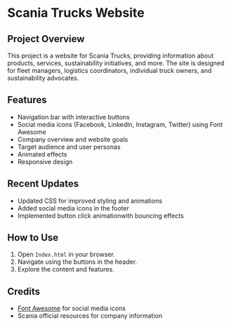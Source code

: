 <changelog>


# Scania Trucks Website

## Project Overview
This project is a website for Scania Trucks, providing information about products, services, sustainability initiatives, and more. The site is designed for fleet managers, logistics coordinators, individual truck owners, and sustainability advocates.

## Features
- Navigation bar with interactive buttons
- Social media icons (Facebook, LinkedIn, Instagram, Twitter) using Font Awesome
- Company overview and website goals
- Target audience and user personas
- Animated effects 
- Responsive design

## Recent Updates
- Updated CSS for improved styling and animations
- Added social media icons in the footer
- Implemented button click animationwith bouncing effects

## How to Use
1. Open `Index.html` in your browser.
2. Navigate using the buttons in the header.
3. Explore the content and features.

## Credits
- [Font Awesome](https://fontawesome.com/) for social media icons
- Scania official resources for company information
